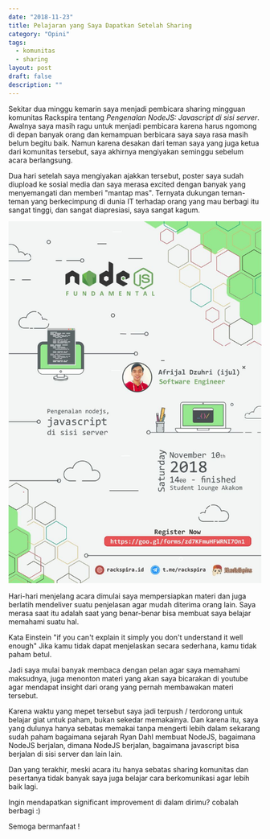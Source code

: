 ```yaml
---
date: "2018-11-23"
title: Pelajaran yang Saya Dapatkan Setelah Sharing
category: "Opini"
tags: 
  - komunitas
  - sharing
layout: post
draft: false
description: ""
---
```


Sekitar dua minggu kemarin saya menjadi pembicara sharing mingguan komunitas Rackspira tentang _Pengenalan NodeJS: Javascript di sisi server_. Awalnya saya masih ragu untuk menjadi pembicara karena harus ngomong di depan banyak orang dan kemampuan berbicara saya saya rasa masih belum begitu baik. Namun karena desakan dari teman saya yang juga ketua dari komunitas tersebut, saya akhirnya mengiyakan seminggu sebelum acara berlangsung.

Dua hari setelah saya mengiyakan ajakkan tersebut, poster saya sudah diupload ke sosial media dan saya merasa excited dengan banyak yang menyemangati dan memberi "mantap mas". Ternyata dukungan teman-teman yang berkecimpung di dunia IT terhadap orang yang mau berbagi itu sangat tinggi, dan sangat diapresiasi, saya sangat kagum.

![Pengenalan Nodejs javascript di sisi server](23-1.jpg)

Hari-hari menjelang acara dimulai saya mempersiapkan materi dan juga berlatih mendeliver suatu penjelasan agar mudah diterima orang lain. Saya merasa saat itu adalah saat yang benar-benar bisa membuat saya belajar memahami suatu hal.

Kata Einstein "if you can't explain it simply you don't understand it well enough" Jika kamu tidak dapat menjelaskan secara sederhana, kamu tidak paham betul.

Jadi saya mulai banyak membaca dengan pelan agar saya memahami maksudnya, juga menonton materi yang akan saya bicarakan di youtube agar mendapat insight dari orang yang pernah membawakan materi tersebut.

Karena waktu yang mepet tersebut saya jadi terpush / terdorong untuk belajar giat untuk paham, bukan sekedar memakainya. Dan karena itu, saya yang dulunya hanya sebatas memakai tanpa mengerti lebih dalam sekarang sudah paham bagaimana sejarah Ryan Dahl membuat NodeJS, bagaimana NodeJS berjalan, dimana NodeJS berjalan, bagaimana javascript bisa berjalan di sisi server dan lain lain.

Dan yang terakhir, meski acara itu hanya sebatas sharing komunitas dan pesertanya tidak banyak saya juga belajar cara berkomunikasi agar lebih baik lagi.

Ingin mendapatkan significant improvement di dalam dirimu? cobalah berbagi :)

Semoga bermanfaat !